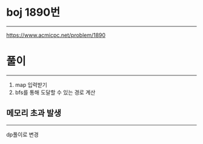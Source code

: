 # boj 1890번

---
https://www.acmicpc.net/problem/1890

# 풀이

---
1. map 입력받기
2. bfs를 통해 도달할 수 있는 경로 계산

## 메모리 초과 발생

---
dp풀이로 변경
